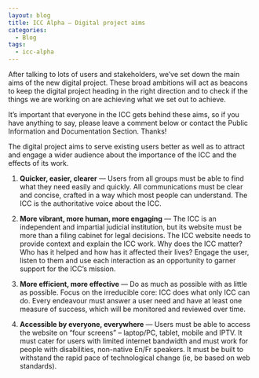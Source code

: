 ```yaml
---
layout: blog
title: ICC Alpha — Digital project aims
categories:
  - Blog
tags:
  - icc-alpha
---
```

After talking to lots of users and stakeholders, we&rsquo;ve set down the main aims of the new digital project. These broad ambitions will act as beacons to keep the digital project heading in the right direction and to check if the things we are working on are achieving what we set out to achieve.

It&rsquo;s important that everyone in the ICC gets behind these aims, so if you have anything to say, please leave a comment below or contact the Public Information and Documentation Section. Thanks!

The digital project aims to serve existing users better as well as to attract and engage a wider audience about the importance of the ICC and the effects of its work.

1. **Quicker, easier, clearer** — Users from all groups must be able to find what they need easily and quickly. All communications must be clear and concise, crafted in a way which most people can understand. The ICC is the authoritative voice about the ICC.

2. **More vibrant, more human, more engaging** — The ICC is an independent and impartial judicial institution, but its website must be more than a filing cabinet for legal decisions. The ICC website needs to provide context and explain the ICC work. Why does the ICC matter? Who has it helped and how has it affected their lives? Engage the user, listen to them and use each interaction as an opportunity to garner support for the ICC’s mission.

3. **More efficient, more effective** — Do as much as possible with as little as possible. Focus on the irreducible core: ICC does what only ICC can do. Every endeavour must answer a user need and have at least one measure of success, which will be monitored and reviewed over time.

4. **Accessible by everyone, everywhere** — Users must be able to access the website on “four screens” &#8211; laptop/PC, tablet, mobile and IPTV. It must cater for users with limited internet bandwidth and must work for people with disabilities, non-native En/Fr speakers. It must be built to withstand the rapid pace of technological change (ie, be based on web standards).
